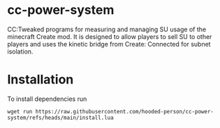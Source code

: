 # cc-power-system
CC:Tweaked programs for measuring and managing SU usage of the minecraft Create mod. It is designed to allow players to sell SU to other players and uses the kinetic bridge from Create: Connected for subnet isolation.

# Installation
To install dependencies run
```shell
wget run https://raw.githubusercontent.com/hooded-person/cc-power-system/refs/heads/main/install.lua
```
